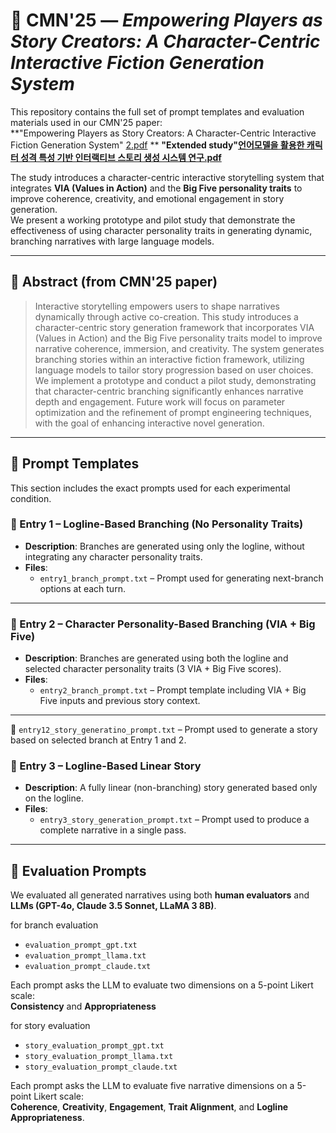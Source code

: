 # 📘 CMN'25 — *Empowering Players as Story Creators: A Character-Centric Interactive Fiction Generation System*

This repository contains the full set of prompt templates and evaluation materials used in our CMN'25 paper:  
**"Empowering Players as Story Creators: A Character-Centric Interactive Fiction Generation System" [2.pdf](https://github.com/user-attachments/files/21335774/2.pdf)
**
**"Extended study"[언어모델을 활용한 캐릭터 성격 특성 기반 인터랙티브 스토리 생성 시스템 연구.pdf](https://github.com/user-attachments/files/21335770/1.pdf)**


The study introduces a character-centric interactive storytelling system that integrates **VIA (Values in Action)** and the **Big Five personality traits** to improve coherence, creativity, and emotional engagement in story generation.  
We present a working prototype and pilot study that demonstrate the effectiveness of using character personality traits in generating dynamic, branching narratives with large language models.

---

## 🧩 Abstract (from CMN'25 paper)

> Interactive storytelling empowers users to shape narratives dynamically through active co-creation. This study introduces a character-centric story generation framework that incorporates VIA (Values in Action) and the Big Five personality traits model to improve narrative coherence, immersion, and creativity. The system generates branching stories within an interactive fiction framework, utilizing language models to tailor story progression based on user choices. We implement a prototype and conduct a pilot study, demonstrating that character-centric branching significantly enhances narrative depth and engagement. Future work will focus on parameter optimization and the refinement of prompt engineering techniques, with the goal of enhancing interactive novel generation.

---

## 🧾 Prompt Templates

This section includes the exact prompts used for each experimental condition.

### 🔹 Entry 1 – **Logline-Based Branching (No Personality Traits)**
- **Description**: Branches are generated using only the logline, without integrating any character personality traits.
- **Files**:
  - `entry1_branch_prompt.txt` – Prompt used for generating next-branch options at each turn.

---

### 🔹 Entry 2 – **Character Personality-Based Branching (VIA + Big Five)**
- **Description**: Branches are generated using both the logline and selected character personality traits (3 VIA + Big Five scores).
- **Files**:
  - `entry2_branch_prompt.txt` – Prompt template including VIA + Big Five inputs and previous story context.

---
 🔹 `entry12_story_generatino_prompt.txt` – Prompt used to generate a story based on selected branch at Entry 1 and 2.



### 🔹 Entry 3 – **Logline-Based Linear Story**
- **Description**: A fully linear (non-branching) story generated based only on the logline.
- **Files**:
  - `entry3_story_generation_prompt.txt` – Prompt used to produce a complete narrative in a single pass.

---

## 🧪 Evaluation Prompts

We evaluated all generated narratives using both **human evaluators** and **LLMs (GPT-4o, Claude 3.5 Sonnet, LLaMA 3 8B)**.

for branch evaluation
- `evaluation_prompt_gpt.txt`  
- `evaluation_prompt_llama.txt`  
- `evaluation_prompt_claude.txt`  

Each prompt asks the LLM to evaluate two dimensions on a 5-point Likert scale:  
**Consistency** and **Appropriateness**

for story evaluation
- `story_evaluation_prompt_gpt.txt`  
- `story_evaluation_prompt_llama.txt`  
- `story_evaluation_prompt_claude.txt`  

Each prompt asks the LLM to evaluate five narrative dimensions on a 5-point Likert scale:  
**Coherence**, **Creativity**, **Engagement**, **Trait Alignment**, and **Logline Appropriateness**.




